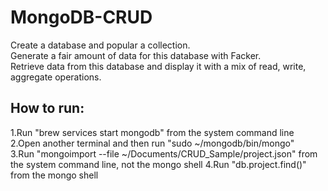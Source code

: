 # MongoDB-CRUD
Create a database and popular a collection. </br>
Generate a fair amount of data for this database with Facker. </br>
Retrieve data from this database and display it with a mix of read, write, aggregate operations.</br>

## How to run:<br>
  1.Run "brew services start mongodb" from the system command line<br>
  2.Open another terminal and then run "sudo ~/mongodb/bin/mongo"<br>
  3.Run "mongoimport --file  ~/Documents/CRUD_Sample/project.json" from the system command line, not the mongo shell
  4.Run "db.project.find()" from the mongo shell
